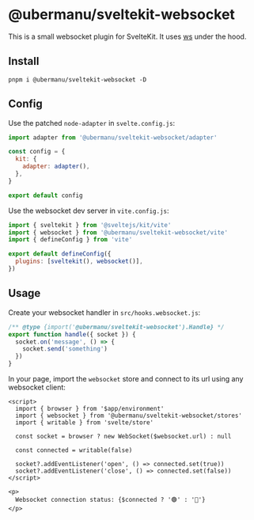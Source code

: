 # @ubermanu/sveltekit-websocket

This is a small websocket plugin for SvelteKit. It uses [ws](https://github.com/websockets/ws) under the hood.

## Install

    pnpm i @ubermanu/sveltekit-websocket -D

## Config

Use the patched `node-adapter` in `svelte.config.js`:

```js
import adapter from '@ubermanu/sveltekit-websocket/adapter'

const config = {
  kit: {
    adapter: adapter(),
  },
}

export default config
```

Use the websocket dev server in `vite.config.js`:

```js
import { sveltekit } from '@sveltejs/kit/vite'
import { websocket } from '@ubermanu/sveltekit-websocket/vite'
import { defineConfig } from 'vite'

export default defineConfig({
  plugins: [sveltekit(), websocket()],
})
```

## Usage

Create your websocket handler in `src/hooks.websocket.js`:

```js
/** @type {import('@ubermanu/sveltekit-websocket').Handle} */
export function handle({ socket }) {
  socket.on('message', () => {
    socket.send('something')
  })
}
```

In your page, import the `websocket` store and connect to its url using any websocket client:

```svelte
<script>
  import { browser } from '$app/environment'
  import { websocket } from '@ubermanu/sveltekit-websocket/stores'
  import { writable } from 'svelte/store'

  const socket = browser ? new WebSocket($websocket.url) : null

  const connected = writable(false)

  socket?.addEventListener('open', () => connected.set(true))
  socket?.addEventListener('close', () => connected.set(false))
</script>

<p>
  Websocket connection status: {$connected ? '🟢' : '🔴'}
</p>
```
